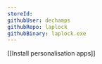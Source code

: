```yaml
---
storeId: 
githubUser: dechamps
githubRepo: laplock
githubBinary: laplock.exe
---
```


[[Install personalisation apps]]